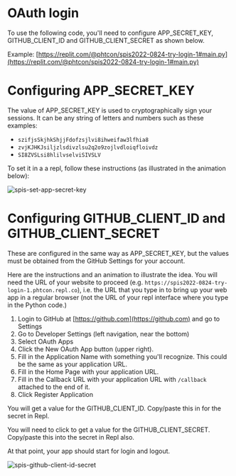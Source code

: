 # OAuth login

To use the following code, you'll need to configure APP_SECRET_KEY, GITHUB_CLIENT_ID and GITHUB_CLIENT_SECRET as shown below.

Example: [https://replit.com/@phtcon/spis2022-0824-try-login-1#main.py](https://replit.com/@phtcon/spis2022-0824-try-login-1#main.py)

# Configuring APP_SECRET_KEY

The value of APP_SECRET_KEY is used to cryptographically sign your sessions.   It can be any string of letters and numbers such as these examples:
* `szifjsSkjhkShjjFdofzsjlvi8ihweifaw3lfhia8`
* `zvjKJHKJsiljzlsdivzlsu2q2o9zojlvdloiqfloivdz`
* `SI8ZVSLsi8hlilvselviSIVSLV`

To set it in a a repl, follow these instructions (as illustrated in the animation below):

![spis-set-app-secret-key](https://user-images.githubusercontent.com/1119017/186516526-dbd19008-5c9f-44c1-aa1b-0bd0e4169298.gif)

# Configuring GITHUB_CLIENT_ID and GITHUB_CLIENT_SECRET

These are configured in the same way as APP_SECRET_KEY, but the values must be obtained from the GitHub Settings for your account.

Here are the instructions and an animation to illustrate the idea.  You will need the URL of your website to proceed (e.g. `https://spis2022-0824-try-login-1.phtcon.repl.co`), i.e. the URL that you type in to bring up your web app in a regular browser (not the URL of your repl interface where you type in the Python code.)

1. Login to GitHub at [https://github.com](https://github.com) and go to Settings
2. Go to Developer Settings (left navigation, near the bottom)
3. Select OAuth Apps
4. Click the New OAuth App button (upper right).
5. Fill in the Application Name with something you'll recognize. This could be the same as your application URL.
6. Fill in the Home Page with your application URL.
7. Fill in the Callback URL with your application URL with `/callback` attached to the end of it.
8. Click Register Application

You will get a value for the GITHUB_CLIENT_ID.  Copy/paste this in for the secret in Repl.

You will need to click to get a value for the GITHUB_CLIENT_SECRET.  Copy/paste this into the secret in Repl also.

At that point, your app should start for login and logout.

![spis-github-client-id-secret](https://user-images.githubusercontent.com/1119017/186519147-360b9672-2e1e-42be-b3a2-d872d9c46554.gif)
